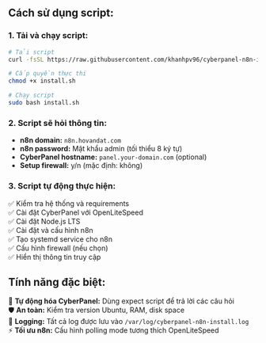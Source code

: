 ## **Cách sử dụng script:**

### **1. Tải và chạy script:**
```bash
# Tải script
curl -fsSL https://raw.githubusercontent.com/khanhpv96/cyberpanel-n8n-installer/main/install.sh -o install.sh

# Cấp quyền thực thi
chmod +x install.sh

# Chạy script
sudo bash install.sh
```

### **2. Script sẽ hỏi thông tin:**
- **n8n domain:** `n8n.hovandat.com`
- **n8n password:** Mật khẩu admin (tối thiểu 8 ký tự)
- **CyberPanel hostname:** `panel.your-domain.com` (optional)
- **Setup firewall:** y/n (mặc định: không)

### **3. Script tự động thực hiện:**
✅ Kiểm tra hệ thống và requirements  
✅ Cài đặt CyberPanel với OpenLiteSpeed  
✅ Cài đặt Node.js LTS  
✅ Cài đặt và cấu hình n8n  
✅ Tạo systemd service cho n8n  
✅ Cấu hình firewall (nếu chọn)  
✅ Hiển thị thông tin truy cập  

## **Tính năng đặc biệt:**

🔧 **Tự động hóa CyberPanel:** Dùng expect script để trả lời các câu hỏi  
🛡️ **An toàn:** Kiểm tra version Ubuntu, RAM, disk space  
📝 **Logging:** Tất cả log được lưu vào `/var/log/cyberpanel-n8n-install.log`  
⚡ **Tối ưu n8n:** Cấu hình polling mode tương thích OpenLiteSpeed  
